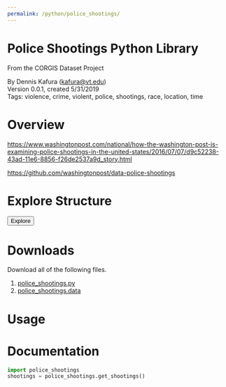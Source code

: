 ```yaml
---
permalink: /python/police_shootings/
---
```


# Police Shootings Python Library

<p class='lead'>From the CORGIS Dataset Project</p>

<span class='text-muted'>By Dennis Kafura (kafura@vt.edu)</span><br>
<span class='text-muted'>Version 0.0.1, created 5/31/2019</span><br>
<span class='text-muted'>Tags: violence, crime, violent, police, shootings, race, location, time</span>

# Overview

https://www.washingtonpost.com/national/how-the-washington-post-is-examining-police-shootings-in-the-united-states/2016/07/07/d9c52238-43ad-11e6-8856-f26de2537a9d_story.html

<https://github.com/washingtonpost/data-police-shootings>

> 

# Explore Structure

<button>Explore</button>

# Downloads

Download all of the following files.

1. [police_shootings.py](/datasets/python/police_shootings/police_shootings.py)
2. [police_shootings.data](/datasets/python/police_shootings/police_shootings.data)

# Usage

# Documentation

```python
import police_shootings
shootings = police_shootings.get_shootings()
```